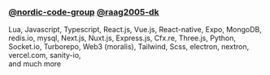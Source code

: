 ### [@nordic-code-group](https://github.com/nordic-code-group) [@raag2005-dk](https://github.com/raag2005-dk)

Lua, Javascript, Typescript, React.js, Vue.js, React-native, Expo, MongoDB, redis.io, mysql, Next.js, Nuxt.js, Express.js, Cfx.re, Three.js, Python, Socket.io, Turborepo, Web3 (moralis), Tailwind, Scss, electron, nextron, vercel.com, sanity-io,<br/> and much more

